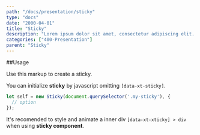 ```yaml
---
path: "/docs/presentation/sticky"
type: "docs"
date: "2000-04-01"
title: "Sticky"
description: "Lorem ipsum dolor sit amet, consectetur adipiscing elit. Nunc tempus laoreet leo sit amet iaculis."
categories: ["400-Presentation"]
parent: "Sticky"
---
```


##Usage

Use this markup to create a sticky.

<script type="text/plain" class="language-markup">
  <div data-xt-xticky>
    <div>
      <!-- content -->
    </div>
  </div>
</script>

You can initialize **sticky** by javascript omitting `[data-xt-sticky]`.


```jsx
let self = new Sticky(document.querySelector('.my-sticky'), {
  // option
});
```

<div class="alert">
  <div class="alert_content">
    It's recomended to style and animate a inner div <code>[data-xt-xticky] > div</code> when using <strong>sticky
    component</strong>.
  </div>
</div>
